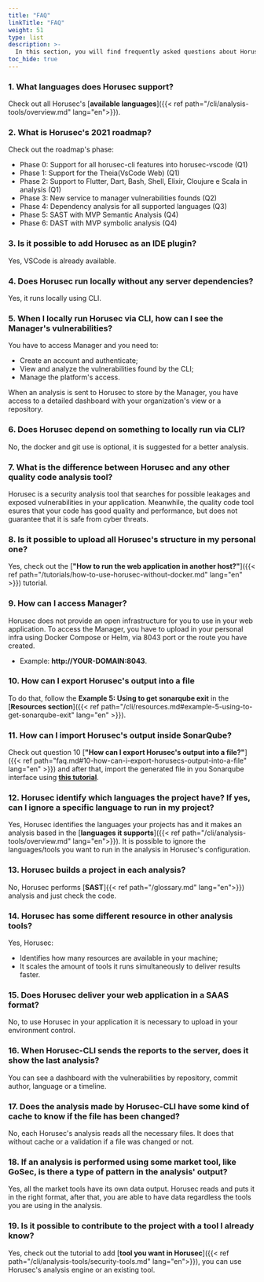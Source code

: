 ```yaml
---
title: "FAQ"
linkTitle: "FAQ"
weight: 51
type: list
description: >-
  In this section, you will find frequently asked questions about Horusec.
toc_hide: true
---
```


### **1. What languages does Horusec support?** 
Check out all Horusec's [**available languages**]({{< ref path="/cli/analysis-tools/overview.md" lang="en">}}).

### **2. What is Horusec's 2021 roadmap?**

Check out the roadmap's phase: 

- Phase 0: Support for all horusec-cli features into horusec-vscode (Q1)
- Phase 1: Support for the Theia(VsCode Web) (Q1)
- Phase 2: Support to Flutter, Dart, Bash, Shell, Elixir, Cloujure e Scala in analysis (Q1)
- Phase 3: New service to manager vulnerabilities founds (Q2)
- Phase 4: Dependency analysis for all supported languages (Q3)
- Phase 5: SAST with MVP Semantic Analysis (Q4)
- Phase 6: DAST with MVP symbolic analysis (Q4)

### **3. Is it possible to add Horusec as an IDE plugin?**
Yes, VSCode is already available.

### **4. Does Horusec run locally without any server dependencies?**
Yes, it runs locally using CLI. 

### **5. When I locally run Horusec via CLI, how can I see the Manager's vulnerabilities?**

You have to access Manager and you need to:  

- Create an account and authenticate; 
- View and analyze the vulnerabilities found by the CLI; 
- Manage the platform's access. 

When an analysis is sent to Horusec to store by the Manager, you have access to a detailed dashboard with your organization's view or a repository. 

### **6. Does Horusec depend on something to locally run via CLI?**

No, the docker and git use is optional, it is suggested for a better analysis. 

### **7. What is the difference between Horusec and any other quality code analysis tool?**
Horusec is a security analysis tool that searches for possible leakages and exposed vulnerabilities in your application. Meanwhile, the quality code tool esures that your code has good quality and performance, but does not guarantee that it is safe from cyber threats.

### **8. Is it possible to upload all Horusec's structure in my personal one?** 

Yes, check out the  [**"How to run the web application in another host?"**]({{< ref path="/tutorials/how-to-use-horusec-without-docker.md" lang="en" >}}) tutorial.
 
### **9. How can I access Manager?**  

Horusec does not provide an open infrastructure for you to use in your web application. 
To access the Manager, you have to upload in your personal infra using Docker Compose or Helm, via 8043 port or the route you have created. 
- Example: **http://YOUR-DOMAIN:8043**.
 
### **10. How can I export Horusec's output into a file**

To do that, follow the **Example 5: Using to get sonarqube exit** in the [**Resources section**]({{< ref path="/cli/resources.md#example-5-using-to-get-sonarqube-exit" lang="en" >}}).
 

### **11. How can I import Horusec's output inside SonarQube?**  

Check out question 10 [**"How can I export Horusec's output into a file?"**]({{< ref path="faq.md#10-how-can-i-export-horusecs-output-into-a-file" lang="en" >}}) and after that, import the generated file in you Sonarqube interface using [**this tutorial**](https://docs.sonarqube.org/latest/analysis/generic-issue/).

### **12. Horusec identify which languages the project have? If yes, can I ignore a specific language to run in my project?**  
 Yes, Horusec identifies the languages your projects has and it makes an analysis based in the [**languages it supports**]({{< ref path="/cli/analysis-tools/overview.md" lang="en">}}). It is possible to ignore the languages/tools you want to run in the analysis in Horusec's configuration. 

### **13.  Horusec builds a project in each analysis?**  
No, Horusec performs [**SAST**]{{< ref path="/glossary.md" lang="en">}}) analysis and just check the code.

### **14. Horusec has some different resource in other analysis tools?**  
Yes, Horusec:
- Identifies how many resources are available in your machine; 
- It scales the amount of tools it runs simultaneously to deliver results faster.

### **15. Does Horusec deliver your web application in a SAAS format?**  
No, to use Horusec in your application it is necessary to upload in your environment control.

### **16. When Horusec-CLI sends the reports to the server, does it show the last analysis?** 
You can see a dashboard with the vulnerabilities by repository, commit author, language or a timeline. 

### **17. Does the analysis made by Horusec-CLI have some kind of cache to know if the file has been changed?**  
No, each Horusec's analysis reads all the necessary files. It does that without cache or a validation if a file was changed or not. 

### **18. If an analysis is performed using some market tool, like GoSec, is there a type of pattern in the analysis' output?** 
Yes, all the market tools have its own data output. Horusec reads and puts it in the right format, after that, you are able to have data regardless the tools you are using in the analysis.

### **19. Is it possible to contribute to the project with a tool I already know?** 
Yes, check out the tutorial to add [**tool you want in Horusec**]({{< ref path="/cli/analysis-tools/security-tools.md" lang="en">}}), you can use Horusec's analysis engine or an existing tool. 
